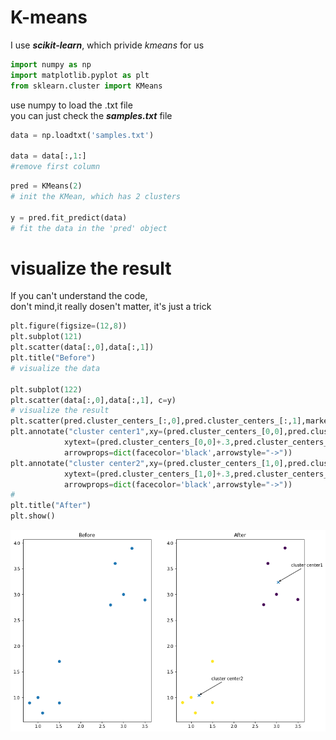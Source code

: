 
# K-means
I use ___scikit-learn___, which privide *kmeans* for us


```python
import numpy as np
import matplotlib.pyplot as plt
from sklearn.cluster import KMeans
```

use numpy to load the .txt file<br>
you can just check the ___samples.txt___ file


```python
data = np.loadtxt('samples.txt')

data = data[:,1:] 
#remove first column
```


```python
pred = KMeans(2)
# init the KMean, which has 2 clusters

y = pred.fit_predict(data)
# fit the data in the 'pred' object
```

# visualize the result
If you can't understand the code,<br>
don't mind,it really dosen't matter, it's just a trick


```python
plt.figure(figsize=(12,8))
plt.subplot(121)
plt.scatter(data[:,0],data[:,1])
plt.title("Before")
# visualize the data 

plt.subplot(122)
plt.scatter(data[:,0],data[:,1], c=y)
# visualize the result 
plt.scatter(pred.cluster_centers_[:,0],pred.cluster_centers_[:,1],marker='x')
plt.annotate("cluster center1",xy=(pred.cluster_centers_[0,0],pred.cluster_centers_[0,1]),
            xytext=(pred.cluster_centers_[0,0]+.3,pred.cluster_centers_[0,1]+.3),
            arrowprops=dict(facecolor='black',arrowstyle="->"))
plt.annotate("cluster center2",xy=(pred.cluster_centers_[1,0],pred.cluster_centers_[1,1]),
            xytext=(pred.cluster_centers_[1,0]+.3,pred.cluster_centers_[1,1]+.3),
            arrowprops=dict(facecolor='black',arrowstyle="->"))
# 
plt.title("After")
plt.show()
```

<img src="output_6_0.png" />

